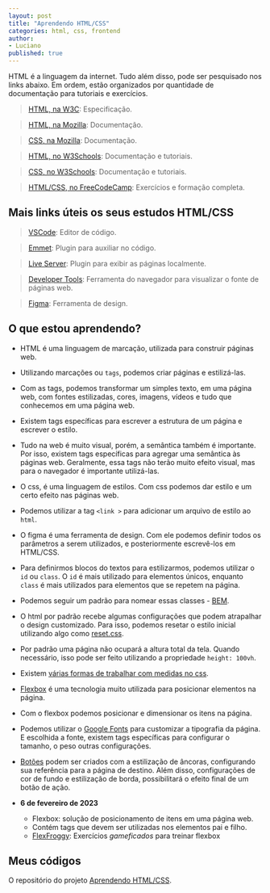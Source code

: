 ```yaml
---
layout: post
title: "Aprendendo HTML/CSS"
categories: html, css, frontend
author:
- Luciano
published: true
---
```


HTML é a linguagem da internet. Tudo além disso, pode ser pesquisado nos links
abaixo. Em ordem, estão organizados por quantidade de documentação para tutoriais e exercícios.

> [HTML, na W3C](https://html.spec.whatwg.org/multipage/): Especificação.

> [HTML, na Mozilla](https://developer.mozilla.org/en-US/docs/Web/HTML): Documentação.

> [CSS, na Mozilla](https://developer.mozilla.org/pt-BR/docs/Web/CSS): Documentação.

> [HTML, no W3Schools](https://www.w3schools.com/html/html_intro.asp): Documentação e tutoriais.

> [CSS, no W3Schools](https://www.w3schools.com/css/css_intro.asp): Documentação e tutoriais.

> [HTML/CSS, no FreeCodeCamp](https://www.freecodecamp.org/learn/2022/responsive-web-design/): Exercícios e formação completa.



## Mais links úteis os seus estudos HTML/CSS

> [VSCode](https://code.visualstudio.com/): Editor de código.

> [Emmet](https://code.visualstudio.com/docs/editor/emmet): Plugin para auxiliar no código.

> [Live Server](https://marketplace.visualstudio.com/items?itemName=ritwickdey.LiveServer): Plugin para exibir as páginas localmente.

> [Developer Tools](https://developer.mozilla.org/pt-BR/docs/Learn/Common_questions/What_are_browser_developer_tools): Ferramenta do navegador para visualizar o fonte de páginas web.

> [Figma](https://www.figma.com): Ferramenta de design.

## O que estou aprendendo?

- HTML é uma linguagem de marcação, utilizada para construir páginas web.
- Utilizando marcações ou `tags`, podemos criar páginas e estilizá-las.
- Com as tags, podemos transformar um simples texto, em uma página web, com fontes estilizadas, cores, imagens, vídeos e tudo que conhecemos em uma página web.
- Existem tags específicas para escrever a estrutura de um página e escrever o estilo. 
- Tudo na web é muito visual, porém, a semântica também é importante. Por isso, existem tags específicas para agregar uma semântica às páginas web. Geralmente, essa tags não terão muito efeito visual, mas para o navegador é importante utilizá-las.
- O css, é uma linguagem de estilos. Com css podemos dar estilo e um certo efeito nas páginas web.
- Podemos utilizar a tag `<link >` para adicionar um arquivo de estilo ao `html`.
- O figma é uma ferramenta de design. Com ele podemos definir todos os parâmetros a serem utilizados, e posteriormente escrevê-los em HTML/CSS.
- Para definirmos blocos do textos para estilizarmos, podemos utilizar o `id` ou `class`. O `id` é mais utilizado para elementos únicos, enquanto `class` é mais utilizados para elementos que se repetem na página.
- Podemos seguir um padrão para nomear essas classes - [BEM](https://www.freecodecamp.org/portuguese/news/convencoes-de-nomenclatura-do-css-que-evitam-horas-de-depuracao/).
- O html por padrão recebe algumas configurações que podem atrapalhar o design customizado. Para isso, podemos resetar o estilo inicial utilizando algo como [reset.css](https://www.freecodecamp.org/news/how-i-style-my-websites-with-my-favorite-css-resets-7ace41dbc43d/).
- Por padrão uma página não ocupará a altura total da tela. Quando necessário, isso pode ser feito utilizando a propriedade `height: 100vh`.
- Existem [várias formas de trabalhar com medidas no css](https://www.freecodecamp.org/news/css-unit-guide/).
- [Flexbox](https://css-tricks.com/snippets/css/a-guide-to-flexbox/) é uma tecnologia muito utilizada para posicionar elementos na página.
- Com o flexbox  podemos posicionar e dimensionar os itens na página.
- Podemos utilizar o [Google Fonts](https://www.freecodecamp.org/news/how-to-use-google-fonts-in-your-next-web-design-project-e1ad48f1adfa/) para customizar a tipografia da página. E escolhida a fonte, existem tags específicas para configurar o tamanho, o peso outras configurações.
- [Botões](https://www.w3schools.com/howto/howto_css_alert_buttons.asp) podem ser criados com a estilização de âncoras, configurando sua referência para a página de destino. Além disso, configurações de cor de fundo e estilização de borda, possibilitará o efeito final de um botão de ação.

- **6 de fevereiro de 2023**
  - Flexbox: solução de posicionamento de itens em uma página web.
  - Contém tags que devem ser utilizadas nos elementos pai e filho.
  - [FlexFroggy](https://flexboxfroggy.com/): Exercícios _gameficados_ para treinar flexbox

## Meus códigos

O repositório do projeto [Aprendendo HTML/CSS](https://github.com/learnermap/learning-html-css).
